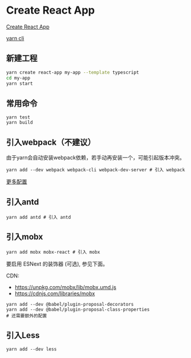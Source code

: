 # Create React App

[Create React App](https://create-react-app.dev/docs/getting-started)

[yarn cli](https://classic.yarnpkg.com/zh-Hans/docs/cli/remove)

## 新建工程

```bash
yarn create react-app my-app --template typescript
cd my-app
yarn start
```

## 常用命令

```shell
yarn test
yarn build
```

## 引入webpack（不建议）

由于yarn会自动安装webpack依赖，若手动再安装一个，可能引起版本冲突。

```shell
yarn add --dev webpack webpack-cli webpack-dev-server # 引入 webpack
```

[更多配置](https://blog.envylabs.com/getting-started-with-webpack-2-ed2b86c68783)

## 引入antd

```shell
yarn add antd # 引入 antd
```

## 引入mobx

```shell
yarn add mobx mobx-react # 引入 mobx
```

要启用 ESNext 的装饰器 (可选), 参见下面。

CDN:

- https://unpkg.com/mobx/lib/mobx.umd.js
- https://cdnjs.com/libraries/mobx

```shell
yarn add --dev @babel/plugin-proposal-decorators
yarn add --dev @babel/plugin-proposal-class-properties
# 还需要额外的配置
```

## 引入Less

```shell
yarn add --dev less
```

